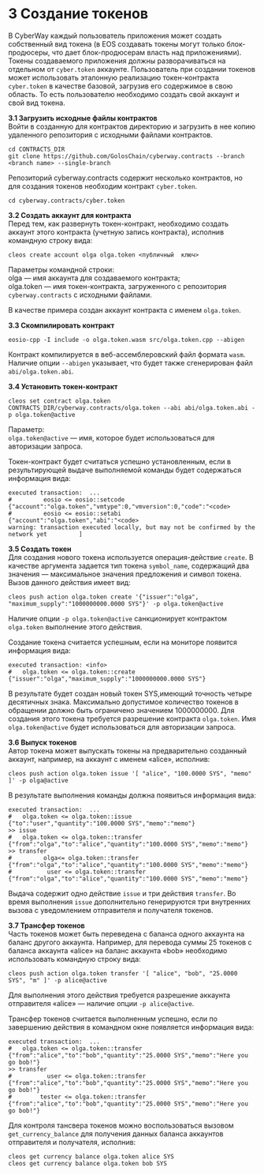 
# 3 Создание токенов

В CyberWay каждый пользователь приложения может создать собственный вид токена (в EOS создавать токены могут только блок-продюсеры, что дает блок-продюсерам власть над приложениями). Токены создаваемого приложения должны разворачиваться на отдельном от `cyber.token` аккаунте. Пользователь при создании токенов может использовать эталонную реализацию токен-контракта `cyber.token` в качестве базовой, загрузив его содержимое в свою область. То есть пользователю необходимо создать свой аккаунт и свой вид токена.  

**3.1 Загрузить исходные файлы контрактов**  
Войти в созданную для контрактов директорию и загрузить в нее копию удаленного репозитория с исходными файлами контрактов.
```
cd CONTRACTS_DIR
git clone https://github.com/GolosChain/cyberway.contracts --branch <branch name> --single-branch
```
Репозиторий cyberway.contracts содержит несколько контрактов, но для создания токенов необходим контракт `cyber.token`. 

```
cd cyberway.contracts/cyber.token
```  

**3.2 Создать аккаунт для контракта**  
Перед тем, как развернуть токен-контракт, необходимо создать аккаунт этого контракта (учетную запись контракта), исполнив командную строку вида:  
```
cleos create account olga olga.token <публичный  ключ>
```  
Параметры командной строки:  
olga — имя аккаунта для создаваемого контракта;  
olga.token — имя токен-контракта, загруженного с репозитория `cyberway.contracts` с исходными файлами.  

В качестве примера создан аккаунт контракта с именем `olga.token`.  

**3.3 Скомпилировать контракт**  
```
eosio-cpp -I include -o olga.token.wasm src/olga.token.cpp --abigen
```
Контракт компилируется в веб-ассемблеровский файл формата `wasm`. Наличие опции `--abigen` указывает, что будет также сгенерирован файл `abi/olga.token.abi`.   

**3.4 Установить токен-контракт**
```
cleos set contract olga.token CONTRACTS_DIR/cyberway.contracts/olga.token --abi abi/olga.token.abi -p olga.token@active
```  
Параметр:  
`olga.token@active` — имя, которое будет использоваться для авторизации запроса.  

Токен-контракт будет считаться успешно установленным, если в результирующей выдаче выполняемой команды будет содержаться информация вида:
```.
executed transaction:  ... 
#         eosio <= eosio::setcode               {"account":"olga.token","vmtype":0,"vmversion":0,"code":"<code>
#         eosio <= eosio::setabi                {"account":"olga.token","abi":"<code>
warning: transaction executed locally, but may not be confirmed by the network yet         ]
```  
 
**3.5 Создать токен**  
Для создания нового токена используется операция-действие `create`. В качестве аргумента задается тип токена `symbol_name`, содержащий два значения  — максимальное значения предложения и символ токена. Вызов данного действия имеет вид:
```
cleos push action olga.token create '{"issuer":"olga", "maximum_supply":"1000000000.0000 SYS"}' -p olga.token@active
```  
Наличие опции `-p olga.token@active` санкционирует контрактом `olga.token` выполнение этого действия.  
  
Создание токена считается успешным, если на мониторе появится информация вида:  
```
executed transaction: <info>
#   olga.token <= olga.token::create          {"issuer":"olga","maximum_supply":"1000000000.0000 SYS"}
```
В результате будет создан новый токен SYS,имеющий точность четыре десятичных знака. Максимально допустимое количество токенов в обращении должно быть ограничено значением 1000000000. Для создания этого токена требуется разрешение контракта `olga.token`. Имя `olga.token@active` будет использоваться для авторизации запроса.  

**3.6 Выпуск токенов**  
Автор токена может выпускать токены на предварительно созданный аккаунт, например, на аккаунт с именем «alice», исполнив:
```
cleos push action olga.token issue '[ "alice", "100.0000 SYS", "memo" ]' -p olga@active

```
В результате выполнения команды должна появиться информация вида:
```
executed transaction:  ... 
#   olga.token <= olga.token::issue           {"to":"user","quantity":"100.0000 SYS","memo":"memo"}
>> issue
#   olga.token <= olga.token::transfer        {"from":"olga","to":"alice","quantity":"100.0000 SYS","memo":"memo"}
>> transfer
#         olga<= olga.token::transfer        {"from":"olga","to":"alice","quantity":"100.0000 SYS","memo":"memo"}
#          user <= olga.token::transfer        {"from":"olga","to":"alice","quantity":"100.0000 SYS","memo":"memo"}
```  

Выдача содержит одно действие `issue` и три действия `transfer`. Во время выполнения `issue` дополнительно генерируются три внутренних вызова с уведомлением отправителя и получателя токенов.  

**3.7 Трансфер токенов**  
Часть токенов может быть переведена с баланса одного аккаунта на баланс другого аккаунта. Например, для перевода суммы 25 токенов с баланса аккаунта «alice» на баланс аккаунта «bob» необходимо использовать командную строку вида:
```
cleos push action olga.token transfer '[ "alice", "bob", "25.0000 SYS", "m" ]' -p alice@active
```  
Для выполнения этого действия требуется разрешение аккаунта отправителя «alice» — наличие опции `-p alice@active`.  

Трансфер токенов считается выполненным успешно, если по завершению действия в командном окне появляется информация вида:
```
executed transaction:  ... 
#   olga.token <= olga.token::transfer        {"from":"alice","to":"bob","quantity":"25.0000 SYS","memo":"Here you go bob!"}
>> transfer
#          user <= olga.token::transfer        {"from":"alice","to":"bob","quantity":"25.0000 SYS","memo":"Here you go bob!"}
#        tester <= olga.token::transfer        {"from":"alice","to":"bob","quantity":"25.0000 SYS","memo":"Here you go bob!"}
```  
Для контроля тансвера токенов можно воспользоваться вызовом  `get_currency_balance` для получения данных баланса аккаунтов отправителя и получателя, исполнив:
```
cleos get currency balance olga.token alice SYS
cleos get currency balance olga.token bob SYS
```
